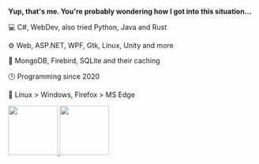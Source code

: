**Yup, that's me. You're probably wondering how I got into this situation…**

💻 C#, WebDev, also tried Python, Java and Rust

⚙️ Web, ASP.NET, WPF, Gtk, Linux, Unity and more

💾 MongoDB, Firebird, SQLite and their caching

🕒 Programming since 2020

💖 Linux > Windows, Firefox > MS Edge

<a href="https://www.credly.com/badges/88114ba9-4e20-46c3-b264-915ffdfd0b1a/public_url">
 <img src="https://images.credly.com/size/110x110/images/f4ccdba9-dd65-4349-baad-8f05df116443/CCNASRWE__1_.png" height=100 />
</a>

<a href="https://www.credly.com/badges/68b2232e-6eef-4533-971c-dfee4c6f08f6/public_url">
 <img src="https://images.credly.com/size/330x330/images/70d71df5-f3dc-4380-9b9d-f22513a70417/CCNAITN__1_.png" height=100 />
</a>
